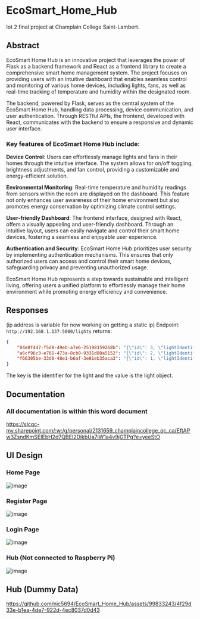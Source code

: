 # EcoSmart_Home_Hub
Iot 2 final project at Champlain College Saint-Lambert.

## Abstract

EcoSmart Home Hub is an innovative project that leverages the power of Flask as a backend framework and React as a frontend library to create a comprehensive smart home management system. The project focuses on providing users with an intuitive dashboard that enables seamless control and monitoring of various home devices, including lights, fans, as well as real-time tracking of temperature and humidity within the designated room.

The backend, powered by Flask, serves as the central system of the EcoSmart Home Hub, handling data processing, device communication, and user authentication. Through RESTful APIs, the frontend, developed with React, communicates with the backend to ensure a responsive and dynamic user interface.

### Key features of EcoSmart Home Hub include:

**Device Control**: Users can effortlessly manage lights and fans in their homes through the intuitive interface. The system allows for on/off toggling, brightness adjustments, and fan control, providing a customizable and energy-efficient solution.

**Environmental Monitoring**: Real-time temperature and humidity readings from sensors within the room are displayed on the dashboard. This feature not only enhances user awareness of their home environment but also promotes energy conservation by optimizing climate control settings.

**User-friendly Dashboard**: The frontend interface, designed with React, offers a visually appealing and user-friendly dashboard. Through an intuitive layout, users can easily navigate and control their smart home devices, fostering a seamless and enjoyable user experience.

**Authentication and Security**: EcoSmart Home Hub prioritizes user security by implementing authentication mechanisms. This ensures that only authorized users can access and control their smart home devices, safeguarding privacy and preventing unauthorized usage.

EcoSmart Home Hub represents a step towards sustainable and intelligent living, offering users a unified platform to effortlessly manage their home environment while promoting energy efficiency and convenience.

## Responses
(ip address is variable for now working on getting a static ip)
Endpoint: `http://192.168.1.137:5000/lights`
returns: 
```json
{
    "04e8f447-f5d8-49eb-a7e6-25198159268b": "{\"id\": 3, \"lightIdentifier\": \"04e8f447-f5d8-49eb-a7e6-25198159268b\", \"name\": \"Bedroom\", \"state\": {\"_value_\": 0, \"_name_\": \"OFF\", \"__objclass__\": {\"py/type\": \"datalayer.LightState.LightState\"}}, \"color\": \"white\", \"ledPinNum\": 6}",
    "a6cf96c3-e761-473a-8cb0-9331d80a5152": "{\"id\": 2, \"lightIdentifier\": \"a6cf96c3-e761-473a-8cb0-9331d80a5152\", \"name\": \"Living Room\", \"state\": {\"_value_\": 0, \"_name_\": \"OFF\", \"__objclass__\": {\"py/type\": \"datalayer.LightState.LightState\"}}, \"color\": \"white\", \"ledPinNum\": 26}",
    "f66305be-33d0-48e1-b6af-3e81eb35aca3": "{\"id\": 1, \"lightIdentifier\": \"f66305be-33d0-48e1-b6af-3e81eb35aca3\", \"name\": \"Kitchen\", \"state\": {\"_value_\": 0, \"_name_\": \"OFF\", \"__objclass__\": {\"py/type\": \"datalayer.LightState.LightState\"}}, \"color\": \"white\", \"ledPinNum\": 15}"
}
```
The key is the identifier for the light and the value is the light object.

## Documentation
### All documentation is within this word document
https://slcqc-my.sharepoint.com/:w:/g/personal/2131659_champlaincollege_qc_ca/EftAPw3ZsndKmSEIEbH2d7QBEI2DikbUa7iW1a4v9jGTPg?e=yeeStO

## UI Design
### Home Page
![image](https://github.com/nic5694/EcoSmart_Home_Hub/assets/99833243/a76b30c2-e056-46a6-ae00-32c9b0c69159)

### Register Page
![image](https://github.com/nic5694/EcoSmart_Home_Hub/assets/99833243/20697fea-31fc-45f9-80fa-60f13f38c1ca)

### Login Page
![image](https://github.com/nic5694/EcoSmart_Home_Hub/assets/99833243/b6f4da46-a230-4847-b2ec-a9faf67b2c7f)

### Hub (Not connected to Raspberry Pi)
![image](https://github.com/nic5694/EcoSmart_Home_Hub/assets/99833243/e8483f66-4677-4066-9a0c-0838be71cde4)

## Hub (Dummy Data)
https://github.com/nic5694/EcoSmart_Home_Hub/assets/99833243/4f29d33e-b1ea-4de7-922d-4ec8037d0d43


